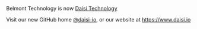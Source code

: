 Belmont Technology is now [Daisi Technology](https://www.daisi.io)

Visit our new GitHub home [@daisi-io](https://github.com/daisi-io), or our website at https://www.daisi.io
